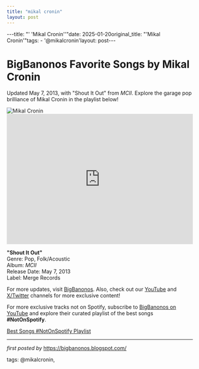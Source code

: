 ```yaml
---
title: "mikal cronin"
layout: post
---
```

---title: "' 'Mikal Cronin''"date: 2025-01-20original_title: "'Mikal Cronin'"tags:  - '@mikalcronin'layout: post--- <!-- Title of the Post --><h1 >BigBanonos Favorite Songs by Mikal Cronin</h1> <!-- Introductory Text --><p >Updated May 7, 2013, with "Shout It Out" from <em>MCII</em>. Explore the garage pop brilliance of Mikal Cronin in the playlist below!</p> <!-- Featured Image --><div > <img src="https://f4.bcbits.com/img/0016983063_10.jpg" alt="Mikal Cronin" /></div> <!-- Spotify Embed --><div > <iframe src="https://open.spotify.com/embed/playlist/0jSfr5z8KJxb1BSqhEFNdc?utm_source=generator" width="100%" height="352" frameBorder="0" allowfullscreen="" allow="autoplay; clipboard-write; encrypted-media; fullscreen; picture-in-picture" loading="lazy"></iframe></div> <!-- Song Information --><div > <p><strong>"Shout It Out"</strong><br> Genre: Pop, Folk/Acoustic<br> Album: <em>MCII</em><br> Release Date: May 7, 2013<br> Label: Merge Records</p></div> <!-- Footer Links --><div > <p>For more updates, visit <a href="https://bigbanonos.blogspot.com/" target="_blank">BigBanonos</a>. Also, check out our <a href="https://www.youtube.com/@BigBanonos" target="_blank">YouTube</a> and <a href="https://x.com/bigbanonos" target="_blank">X/Twitter</a> channels for more exclusive content!</p></div> <!--Subscribe and Playlist Links--><div>    <p>For more exclusive tracks not on Spotify, subscribe to <a href="https://www.youtube.com/@BigBanonos" target="_blank">BigBanonos on YouTube</a> and explore their curated playlist of the best songs <strong>#NotOnSpotify</strong>.</p>    <p><a href="https://www.youtube.com/playlist?list=PLtuNtuTatqI0kFahUCbtbfenC_ET5O_tr" target="_blank">Best Songs #NotOnSpotify Playlist<br /></a></p></div><hr /><p><em>first posted by</em> <a href="https://bigbanonos.blogspot.com/" rel="noopener" target="_new">https://bigbanonos.blogspot.com/</a></p><p>tags: @mikalcronin,</p>